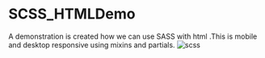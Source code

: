# SCSS_HTMLDemo

A demonstration is created how we can use SASS with html .This is mobile and desktop responsive using mixins and partials.
![scss](https://user-images.githubusercontent.com/59136827/144598309-298decf3-273a-48d8-abe7-cc1a6664eae0.png)
